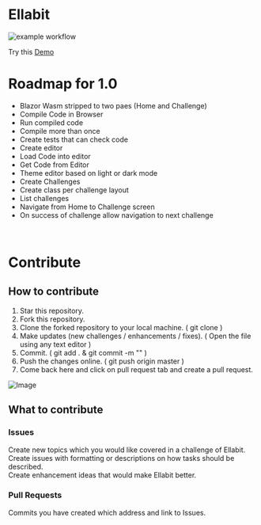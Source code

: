 # Ellabit

![example workflow](https://github.com/kevmoens/Ellabit/actions/workflows/dotnet.yml/badge.svg)

Try this
<a href="https://kevmoens.github.io/Ellabit/">Demo</a>

# Roadmap for 1.0
<ul>
<li>Blazor Wasm stripped to two paes (Home and Challenge)</li>
<li>Compile Code in Browser</li>
<li>Run compiled code</li>
<li>Compile more than once</li>
<li>Create tests that can check code</li>
<li>Create editor</li>
<li>Load Code into editor</li>
<li>Get Code from Editor</li>
<li>Theme editor based on light or dark mode</li>
<li>Create Challenges</li>
<li>Create class per challenge layout</li>
<li>List challenges</li>
<li>Navigate from Home to Challenge screen</li>
<li>On success of challenge allow navigation to next challenge</li>
</ul>
<br/>

# Contribute
## How to contribute

1. Star this repository.
2. Fork this repository.
3. Clone the forked repository to your local machine. ( git clone <URL to cloned repository> )
4. Make updates (new challenges / enhancements / fixes). ( Open the file using any text editor )
5. Commit. ( git add . & git commit -m "<description>" )
6. Push the changes online. ( git push origin master )
7. Come back here and click on pull request tab and create a pull request.

![Image](https://static.vecteezy.com/system/resources/previews/000/400/849/non_2x/people-making-a-to-do-list-illustration-vector.jpg)

## What to contribute
### Issues
Create new topics which you would like covered in a challenge of Ellabit.<br/>
Create issues with formatting or descriptions on how tasks should be described.<br/>
Create enhancement ideas that would make Ellabit better.<br/>

### Pull Requests
Commits you have created which address and link to Issues.
